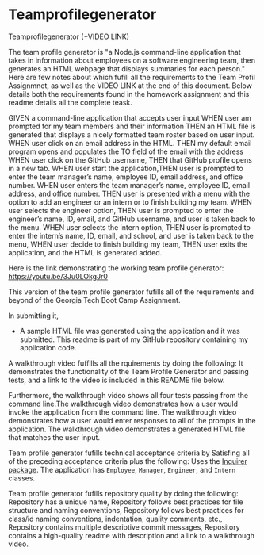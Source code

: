 # Teamprofilegenerator
Teamprofilegenerator (+VIDEO LINK)

The team profile generator is "a Node.js command-line application that takes in information about employees on a software engineering team, then generates an HTML webpage that displays summaries for each person." Here are few notes about which fufill all the requirements to the Team Profil Assignmnet, as well as the VIDEO LINK at the end of this document. 
Below details both the requirements found in the homework assignment and this readme details all the complete teask.

GIVEN a command-line application that accepts user input
WHEN user am prompted for my team members and their information
THEN an HTML file is generated that displays a nicely formatted team roster based on user input. WHEN user click on an email address in the HTML. THEN my default email program opens and populates the TO field of the email with the address
WHEN user click on the GitHub username, THEN that GitHub profile opens in a new tab. WHEN user start the application,THEN user is prompted to enter the team manager’s name, employee ID, email address, and office number. WHEN user enters the team manager’s name, employee ID, email address, and office number. THEN user is presented with a menu with the option to add an engineer or an intern or to finish building my team. WHEN user selects the engineer option, THEN user is prompted to enter the engineer’s name, ID, email, and GitHub username, and user is taken back to the menu. WHEN user selects the intern option, THEN user is prompted to enter the intern’s name, ID, email, and school, and user is taken back to the menu, WHEN user decide to finish building my team, THEN user exits the application, and the HTML is generated added.

Here is the link demonstrating the working team profile generator:
https://youtu.be/3Ju0LOkgJr0


This version of the team profile generator fufills all of the requirements and beyond of the Georgia Tech Boot Camp Assignment.

In submitting it,
* A sample HTML file was generated using the application and it was submitted. This readme is part of my GitHub repository containing my application code.

A walkthrough video fuffills all the rquirements by doing the following: It demonstrates the functionality of the Team Profile Generator and passing tests, and a link to the video is included in this README file below.

Furthermore, the walkthrough video shows all four tests passing from the command line.The walkthrough video demonstrates how a user would invoke the application from the command line. The walkthrough video demonstrates how a user would enter responses to all of the prompts in the application. The walkthrough video demonstrates a generated HTML file that matches the user input.

Team profile generator fufills technical acceptance criteria by Satisfing all of the preceding acceptance criteria plus the following: Uses the [Inquirer package](https://www.npmjs.com/package/inquirer). The application has  `Employee`, `Manager`, `Engineer`, and `Intern` classes.

Team profile generator fufills repository quality by doing the following: Repository has a unique name, Repository follows best practices for file structure and naming conventions, Repository follows best practices for class/id naming conventions, indentation, quality comments, etc., Repository contains multiple descriptive commit messages, Repository contains a high-quality readme with description and a link to a walkthrough video.

